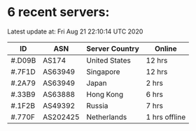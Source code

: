 # 6 recent servers:

Latest update at: Fri Aug 21 22:10:14 UTC 2020

| ID | ASN | Server Country | Online |
| -- | --- | -------------- | ------ |
| #.D09B | AS174 | United States | 12 hrs |
| #.7F1D | AS63949 | Singapore | 12 hrs |
| #.2A79 | AS63949 | Japan | 2 hrs |
| #.33B9 | AS63888 | Hong Kong | 6 hrs |
| #.1F2B | AS49392 | Russia | 7 hrs |
| #.770F | AS202425 | Netherlands | 1 hrs offline |

